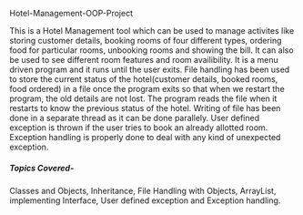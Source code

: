  Hotel-Management-OOP-Project

This is a Hotel Management tool which can be used to manage
activites like storing customer details, booking rooms of four different types, ordering food
for particular rooms, unbooking rooms and showing the bill. It can also be used to see
different room features and room availibility. It is a menu driven program and it runs until
the user exits. File handling has been used to store the current status of the
hotel(customer details, booked rooms, food ordered) in a file once the program exits so
that when we restart the program, the old details are not lost. The program reads the file
when it restarts to know the previous status of the hotel. Writing of file has been done in a
separate thread as it can be done parallely. User defined exception is thrown if the user
tries to book an already allotted room. Exception handling is properly done to deal with any
kind of unexpected exception.
##### Topics Covered-  
Classes and Objects, Inheritance, File Handling with Objects, ArrayList, implementing
Interface, User defined exception and Exception handling.
